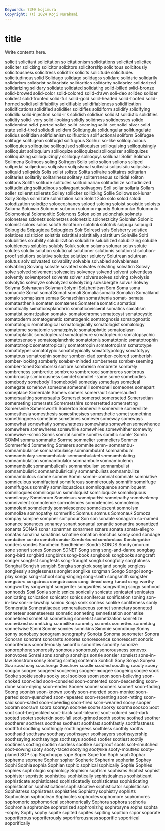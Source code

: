```yaml
---
Keywords: 7399 kojimura
Copyright: (C) 2024 Koji Murakami
---
```


# title

Write contents here.



 solicit solicitant solicitation solicitationism solicitations solicited solicitee
soliciter soliciting solicitor solicitors solicitorship solicitous solicitously solicitousness solicitress solicitrix
solicits solicitude solicitudes solicitudinous solid Solidago solidago solidagos solidare solidaric
solidarily solidarism solidarist solidaristic solidarities solidarity solidarize solidarized solidarizing solidary
solidate solidated solidating solid-billed solid-bronze solid-browed solid-color solid-colored solid-drawn soli-deo
solideo solider solidest solid-fronted solid-full solid-gold solid-headed solid-hoofed solid-horned solidi
solidifiability solidifiable solidifiableness solidification solidifications solidified solidifier solidifies solidiform solidify
solidifying solidillu solid-injection solid-ink solidish solidism solidist solidistic solidities solidity
solid-ivory solid-looking solidly solidness solidnesses solido solidomind solid-ported solids solid-seeming
solid-set solid-silver solid-state solid-tired solidudi solidum Solidungula solidungular solidungulate solidus
solifidian solifidianism solifluction solifluctional soliform Solifugae solifuge solifugean solifugid solifugous
Solihull so-like soliloquacious soliloquies soliloquise soliloquised soliloquiser soliloquising soliloquisingly soliloquist
soliloquium soliloquize soliloquized soliloquizer soliloquizes soliloquizing soliloquizingly soliloquy soliloquys solilunar
Solim Soliman Solimena Solimoes soling Solingen Solio solio solion solions
soliped solipedal solipedous solipsism solipsismal solipsist solipsistic solipsists soliquid soliquids
Solis solist soliste Solita solitaire solitaires solitarian solitaries solitarily solitariness
solitary soliterraneous solitidal soliton solitons Solitta solitude solitudes solitudinarian solitudinize
solitudinized solitudinizing solitudinous solivagant solivagous Soll sollar sollaria Sollars soller
solleret sollerets Solley sollicker sollicking Sollie Sollows sol-lunar Solly Sollya
solmizate solmization soln Solnit Solo solo solod solodi solodization solodize
soloecophanes soloed soloing soloist soloistic soloists Soloma Soloman Solomon solomon
solomon-gundy Solomonian Solomonic Solomonical Solomonitic Solomons Solon solon solonchak solonets
solonetses solonetz solonetzes solonetzic solonetzicity Solonian Solonic solonist solons solos
soloth Solothurn solotink solotnik solpuga solpugid Solpugida Solpugidea Solpugides Solr
Solresol sols Solsberry solstice solstices solsticion solstitia solstitial solstitially solstitium
Solsville Solti solubilities solubility solubilization solubilize solubilized solubilizing soluble solubleness
solubles solubly Soluk solum solums solunar solus solute solutes solutio
solution solutional solutioner solutionis solutionist solution-proof solutions solutive solutize solutizer
solutory Solutrean solutrean solutus solv solvaated solvability solvable solvabled solvableness
solvabling Solvang solvate solvated solvates solvating solvation Solvay solve solved
solvement solvencies solvency solvend solvent solventless solvently solventproof solvents solver
solvers solves solving solvolysis solvolytic solvolyze solvolyzed solvolyzing solvsbergite solvus
Solway Solyma Solymaean Solyman Solymi Solzhenitsyn Som Soma soma somacule
Somal somal Somali somali Somalia somalia Somalian Somaliland somalo somaplasm
somas Somaschian somasthenia somat- somata somatasthenia somaten somatenes Somateria somatic
somatical somatically somaticosplanchnic somaticovisceral somatics somatism somatist somatization somato- somatochrome
somatocyst somatocystic somatoderm somatogenetic somatogenic somatognosis somatognostic somatologic somatological somatologically
somatologist somatology somatome somatomic somatophyte somatophytic somatoplasm somatoplastic somatopleural somatopleure
somatopleuric somatopsychic somatosensory somatosplanchnic somatotonia somatotonic somatotrophin somatotropic somatotropically somatotropin
somatotropism somatotype somatotyper somatotypic somatotypically somatotypology somatotypy somatous somatrophin somber
somber-clad somber-colored somberish somber-looking somberly somber-minded somberness somber-seeming somber-toned Somborski
sombre sombreish sombreite sombrely sombreness sombrerite sombrero sombreroed sombreros sombrous
sombrously sombrousness somdel somdiel -some some somebodies somebody somebody'll somebodyll
someday somedays somedeal somegate somehow someone someone'll someonell someones somepart
someplace Somerdale Somers somers somersault somersaulted somersaulting somersaults Somerset somerset
somerseted Somersetian somerseting somersets Somersetshire somersetted somersetting Somersville Somersworth Somerton
Somerville somerville somervillite somesthesia somesthesis somesthesises somesthetic somet something somethingness
sometime sometimes somever someway someways somewhat somewhatly somewhatness somewhats somewhen
somewhence somewhere somewheres somewhile somewhiles somewhither somewhy somewise -somic Somis
somital somite somites somitic somler Somlo SOMM somma sommaite Somme
sommelier sommeliers Sommer Sommerfeld Sommering Sommers sommite somn- somnambul- somnambulance
somnambulancy somnambulant somnambular somnambulary somnambulate somnambulated somnambulating somnambulation somnambulator somnambule
somnambulency somnambulic somnambulically somnambulism somnambulist somnambulistic somnambulistically somnambulists somnambulize somnambulous
somne somner Somni somni- somnial somniate somniative somniculous somnifacient somniferous
somniferously somnific somnifuge somnifugous somnify somniloquacious somniloquence somniloquent somniloquies somniloquism
somniloquist somniloquize somniloquous somniloquy Somniorum Somniosus somnipathist somnipathy somnivolency somnivolent
somnolence somnolences somnolencies somnolency somnolent somnolently somnolescence somnolescent somnolism somnolize
somnopathy somnorific Somnus somnus Somonauk Somoza sompay sompne sompner sompnour
Son son sonable sonagram so-named sonance sonances sonancy sonant sonantal
sonantic sonantina sonantized sonants SONAR sonar sonarman sonarmen sonars sonata
sonata-allegro sonatas sonatina sonatinas sonatine sonation Sonchus soncy sond sondage
sondation sonde sondeli sonder Sonderbund sonderclass Sondergotter sonders sondes Sondheim
Sondheimer Sondra SONDS Sondylomorum sone soneri sones Soneson SONET Song
song song-and-dance songbag song-bird songbird songbirds song-book songbook songbooks songcraft
songer songfest songfests song-fraught songful songfully songfulness Songhai Songish songish
Songka songkok songland songle songless songlessly songlessness songlet songlike songman
Songo Songoi song-play songs song-school song-singing song-smith songsmith songster songsters
songstress songstresses song-timed song-tuned song-worthy songworthy songwright songwriter songwriters songwriting
songy sonhood sonhoods Soni Sonia sonic sonica sonically sonicate sonicated
sonicates sonicating sonication sonicator sonics soniferous sonification soning son-in-law son-in-lawship
soniou Sonja sonk sonless sonlike sonlikeness sonly Sonneratia Sonneratiaceae sonneratiaceous
sonnet sonnetary sonneted sonneteer sonneteeress sonnetic sonneting sonnetisation sonnetise sonnetised
sonnetish sonnetising sonnetist sonnetization sonnetize sonnetized sonnetizing sonnetlike sonnetry sonnets
sonnetted sonnetting sonnetwise Sonni Sonnie sonnies sonnikins Sonnnie sonnobuoy Sonny
sonny sonobuoy sonogram sonography Sonoita Sonoma sonometer Sonora Sonoran sonorant
sonorants sonores sonorescence sonorescent sonoric sonoriferous sonoriferously sonorific sonorities sonority
sonorize sonorophone sonorosity sonorous sonorously sonorousness sonovox sonovoxes Sonrai sons
sonship sonships sonsie sonsier sonsiest sons-in-law Sonstrom sonsy Sontag sontag
sontenna Sontich Sony Sonya Sonyea Soo soochong soochongs Soochow soodle
soodled soodling soodly sooey soogan soogee soogeed soogeeing soogee-moogee soogeing
soojee sook Sooke sookie sooks sooky sool sooloos soom soon
soon-believing soon-choked soon-clad soon-consoled soon-contented soon-descending soon-done soon-drying soon-ended Sooner
sooner sooners soonest soon-fading Soong soonish soon-known soonly soon-mended soon-monied
soon-parted soon-quenched soon-repeated soon-repenting soon-rotting soon-said soon-sated soon-speeding soon-tired soon-wearied
soony sooper Soorah soorawn soord sooreyn soorkee soorki soorky soorma
soosoo Soot soot soot-bespeckled soot-black soot-bleared soot-colored soot-dark sooted sooter
sooterkin soot-fall soot-grimed sooth soothe soothed soother sootherer soothers soothes
soothest soothfast soothfastly soothfastness soothful soothing soothingly soothingness soothless soothly
sooths soothsaid soothsaw soothsay soothsayer soothsayers soothsayership soothsaying soothsayings soothsays
sootied sootier sootiest sootily sootiness sooting sootish sootless sootlike sootproof
soots soot-smutched soot-sowing sooty sooty-faced sootying sootylike sooty-mouthed sooty-planed SOP
sop Sopchoppy sope Soper Soperton Soph soph Sophar sopheme sophene
Sopher sopher Sopheric Sopherim sopherim Sophey Sophi Sophia sophia Sophian
sophic sophical sophically Sophie Sophies sophies sophiologic sophiology Sophism sophism
sophisms Sophist sophist sophister sophistic sophistical sophistically sophisticalness sophisticant sophisticate
sophisticated sophisticatedly sophisticates sophisticating sophistication sophistications sophisticative sophisticator sophisticism Sophistress
sophistress sophistries Sophistry sophistry sophists Sophoclean sophoclean Sophocles sophocles sophomore
sophomores sophomoric sophomorical sophomorically Sophora sophora sophoria Sophronia sophronize sophronized
sophronizing sophrosyne sophs sophta -sophy Sophy sophy sopite sopited sopites
sopiting sopition sopor soporate soporiferous soporiferously soporiferousness soporific soporifical soporifically
